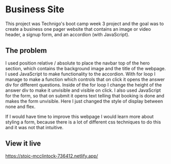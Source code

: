 # Business Site

This project was Technigo's boot camp week 3 project and the goal was to create a business one pager website that contains an image or video header, a signup form, and an accordion (with JavaScript).

## The problem

I used position relative / absolute to place the navbar top of the hero section, which contains the background image and the title of the webpage. I used JavaScript to make functionality to the accordion. With for loop I manage to make a function which controls that on click it opens the answer div for different questions. Inside of the for loop I change the height of the answer div to make it unvisible and visible on click. I also used JavaScript for the form, so that on submit it opens text telling that booking is done and makes the form unvisible. Here I just changed the style of display between none and flex. 

If I would have time to improve this webpage I would learn more about styling a form, because there is a lot of different css techniques to do this and it was not that intuitive. 

## View it live

https://stoic-mcclintock-736412.netlify.app/
